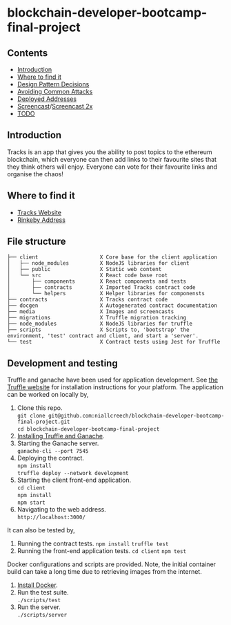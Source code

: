 # blockchain-developer-bootcamp-final-project

## Contents

* [Introduction](#introduction)
* [Where to find it](#where-to-find-it)
* [Design Pattern Decisions](./design_pattern_decisions.md)
* [Avoiding Common Attacks](./avoiding_common_attacks.md)
* [Deployed Addresses](./deployed_addresses.md)
* [Screencast](./media/Screencast.mp4)/[Screencast 2x](./media/Screencast2x.mp4)
* [TODO](./TODO.md)

## Introduction

Tracks is an app that gives you the ability to post topics to the ethereum blockchain, 
which everyone can then add links to their favourite sites that they think others
will enjoy. Everyone can vote for their favourite links and organise the chaos!




## Where to find it

* [Tracks Website](https://r7ph4-kaaaa-aaaad-qaw6a-cai.ic.fleek.co)
* [Rinkeby Address](https://rinkeby.etherscan.io/address/0x7C0743Bd57B107443c2DF8420E0265E6D0eEf607)


## File structure

```
├── client                    X Core base for the client application
│   ├── node_modules          X NodeJS libraries for client
│   ├── public                X Static web content
│   └── src                   X React code base root
│       ├── components        X React components and tests
│       ├── contracts         X Imported Tracks contract code
│       └── helpers           X Helper libraries for componensts
├── contracts                 X Tracks contract code
├── docgen                    X Autogenerated contract documentation
├── media                     X Images and screencasts
├── migrations                X Truffle migration tracking 
├── node_modules              X NodeJS libraries for truffle
├── scripts                   X Scripts to, 'bootstrap' the environment, 'test' contract and client, and start a 'server'. 
└── test                      X Contract tests using Jest for Truffle
```

## Development and testing

Truffle and ganache have been used for application development. See [the Truffle website](XXX)
for installation instructions for your platform. The application can be worked on locally by,

1. Clone this repo.<br />
		`git clone git@github.com:niallcreech/blockchain-developer-bootcamp-final-project.git`<br />
		`cd blockchain-developer-bootcamp-final-project`
2. [Installing Truffle and Ganache](https://www.trufflesuite.com).
3. Starting the Ganache server. <br />
   	`ganache-cli --port 7545`
4. Deploying the contract.<br />
	  `npm install`<br />
   	`truffle deploy --network development`
5. Starting the client front-end application.<br />
	  `cd client`<br />
	  `npm install`<br />
	  `npm start`
6. Navigating to the web address.<br />
  	`http://localhost:3000/`

It can also be tested by,
1. Running the contract tests.
  `npm install`
  `truffle test`
2. Running the front-end application tests.
  `cd client`
  `npm test`

Docker configurations and scripts are provided. Note, the initial container build 
can take a long time due to retrieving images from the internet.

1. [Install Docker](https://docs.docker.com/get-docker/).
2. Run the test suite. <br />
  	`./scripts/test` 
3. Run the server. <br />
  	`./scripts/server` 
